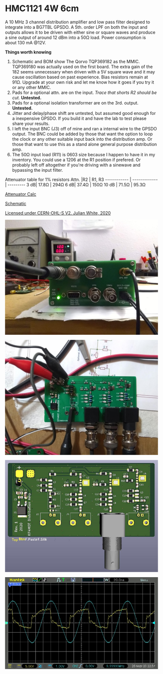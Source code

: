 # HMC1121 4W 6cm
A 10 MHz 3 channel distribution amplifier and low pass filter designed to integrate into a BG7TBL GPSDO. A 5th. order LPF on both the input and outputs allows it to be driven with either sine or square waves and produce a sine output of around 12 dBm into a 50Ω load.
Power consumption is about 130 mA @12V.

**Things worth knowing**

1. Schematic and BOM show The Qorvo TQP369182 as the MMIC. TQP369180 was actually used on the first board. The extra gain of the 182 seems unnecessary when driven with a 5V square wave and it may cause oscillation based on past experience. Bias resistors remain at 91Ω. Upgrade at your own risk and let me know how it goes if you try it or any other MMIC.
1. Pads for a optional attn. are on the input. *Trace that shorts R2 should be cut.* **Untested.**
1. Pads for a optional isolation transformer are on the 3rd. output. **Untested.**
1. Jitter and delay/phase shift are untested, but assumed good enough for a inexpensive GPSDO. If you build it and have the lab to test please share your results.
1. I left the input BNC (J3) off of mine and ran a internal wire to the GPSDO output. The BNC could be added by those that want the option to loop the clock or any other suitable input back into the distribution amp. Or those that want to use this as a stand alone general purpose distribution amp.
1. The 50Ω input load (R11) is 0603 size because I happen to have it in my inventory. You could use a 1206 at the R1 position if prefered. Or probably left off altogether if you're driving with a sinewave and bypassing the input filter.
   
Attenuator table for 1% resistors
Attn. |R2 | R1, R3
------------ | ------------- | ---------
3 dB| 17.8Ω | 294Ω
6 dB| 37.4Ω | 150Ω
10 dB | 71.5Ω | 95.3Ω

[Attenuator Calc](https://www.pasternack.com/t-calculator-pi-attn.aspx)

[Schematic](https://github.com/kf4mot/10mhz_distributor/blob/master/hardware/10mhz_distributor_r1.pdf)

[Licensed under CERN-OHL-S V2. Julian White, 2020](https://www.ohwr.org/project/cernohl/wikis/home)

![Complete](https://github.com/kf4mot/10mhz_distributor/blob/master/images/finished-gpsdo.jpg "Complete")

![BoardTop](https://github.com/kf4mot/10mhz_distributor/blob/master/images/board-assy-top.jpg "Board Top")

![BoardTop 3D](https://github.com/kf4mot/10mhz_distributor/blob/master/images/10mhz_distributor-3d-view.jpg "Board Top 3D")

![](https://github.com/kf4mot/10mhz_distributor/blob/master/images/scope-in-out-10mhz.jpg "Input vs. Output")
